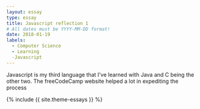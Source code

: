 ```yaml
---
layout: essay
type: essay
title: Javascript reflection 1
# All dates must be YYYY-MM-DD format!
date: 2018-01-19
labels:
  - Computer Science
  - Learning
  -Javascript
---
```


Javascript is my third language that I've learned with Java and C being the other two. The freeCodeCamp website helped a lot in expediting the process

{% include {{ site.theme-essays }} %}

